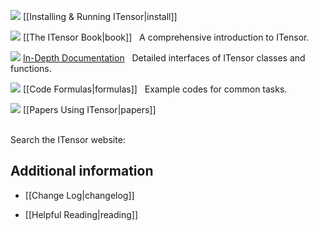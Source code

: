 
<img src="docs/VERSION/install/icon.png" class="icon">  [[Installing & Running ITensor|install]]

<img src="docs/VERSION/book/icon.png" class="icon">   [[The ITensor Book|book]] &nbsp; A comprehensive introduction to ITensor.

<img src="docs/VERSION/classes/icon.png" class="icon">   <a href="https://itensor.github.io/ITensors.jl/stable/" target="_blank">In-Depth Documentation</a> <i style="color:#336699;" class="fa fa-external-link" aria-hidden="true"></i> &nbsp; Detailed interfaces of ITensor classes and functions.

<img src="docs/VERSION/formulas/icon.png" class="icon"> [[Code Formulas|formulas]] &nbsp; Example codes for common tasks.

<img src="docs/all/papers/icon.png" class="icon">   [[Papers Using ITensor|papers]]

<br/>
Search the ITensor website: <div><gcse:search></gcse:search></div>

## Additional information

<!-- * <img src="docs/install/icon.png" class="icon"> [[Simons 2016 Summer School|simons]] -->

* [[Change Log|changelog]]

* [[Helpful Reading|reading]]



